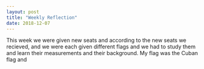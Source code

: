 ```yaml
---
layout: post
title: "Weekly Reflection" 
date: 2018-12-07
---
```

This week we were given new seats and according to the new seats we recieved, and we were each given different flags and we had to study them and learn their measurements and their background.
My flag was the Cuban flag and 
